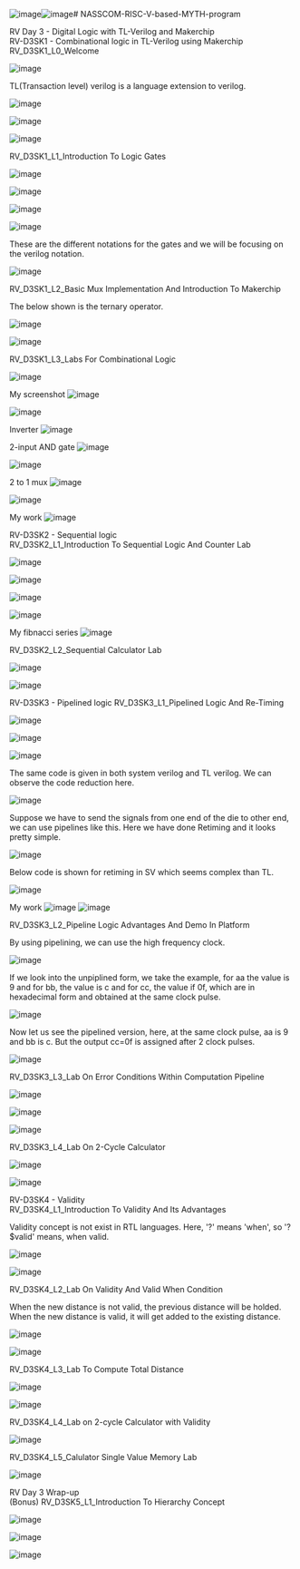 ![image](https://github.com/user-attachments/assets/c6b23727-d031-4095-a919-5ef617094ffb)![image](https://github.com/user-attachments/assets/5f8a6bbf-8dbb-44d1-8138-a8bf7776725c)# NASSCOM-RISC-V-based-MYTH-program

RV Day 3 - Digital Logic with TL-Verilog and Makerchip  
RV-D3SK1 - Combinational logic in TL-Verilog using Makerchip  
RV_D3SK1_L0_Welcome  

![image](https://github.com/user-attachments/assets/583b8fd0-9945-45c7-b707-dee639fcf39f)

TL(Transaction level) verilog is a language extension to verilog.

![image](https://github.com/user-attachments/assets/5cfc4d2f-603c-4fad-b945-9f0832a01e89)

![image](https://github.com/user-attachments/assets/2977b581-06b5-4a54-a7a3-389371b0bc12)

![image](https://github.com/user-attachments/assets/528757f0-c41e-40f2-8a45-a5100fe0ae6c)


RV_D3SK1_L1_Introduction To Logic Gates  

![image](https://github.com/user-attachments/assets/db579e31-5b7b-4336-999b-13fd8ad011e0)

![image](https://github.com/user-attachments/assets/93cbfaa3-1e0d-464a-a264-b5df26446b63)

![image](https://github.com/user-attachments/assets/f0b11fc9-6d40-4bbe-9cb8-6e0b7e4024c0)

![image](https://github.com/user-attachments/assets/ed53b95f-64bb-47c2-89da-b80d4bd9eb07)

These are the different notations for the gates and we will be focusing on the verilog notation.

![image](https://github.com/user-attachments/assets/1d5995f0-8910-42da-834c-01474d68582f)

RV_D3SK1_L2_Basic Mux Implementation And Introduction To Makerchip

The below shown is the ternary operator.

![image](https://github.com/user-attachments/assets/228ccea5-125c-48f2-9f66-674ace1ba51b)

![image](https://github.com/user-attachments/assets/8cc9c257-7929-4fdf-8a37-093b715faeb2)

RV_D3SK1_L3_Labs For Combinational Logic

![image](https://github.com/user-attachments/assets/4335a59c-e991-4baa-8bfe-0a7a3448547d)

My screenshot
![image](https://github.com/user-attachments/assets/677e5b2e-4310-4d13-b51e-ea0d07ae8c8d)

![image](https://github.com/user-attachments/assets/050dc6df-9e83-4764-80bc-9600b7563738)

Inverter 
![image](https://github.com/user-attachments/assets/4bb1ab04-1940-496d-ac23-d257b06d8923)

2-input AND gate
![image](https://github.com/user-attachments/assets/13408781-07be-43fc-b009-e0fd37f62947)

![image](https://github.com/user-attachments/assets/65a2fa62-4825-4c20-bd83-a54f78928237)

2 to 1 mux
![image](https://github.com/user-attachments/assets/62741aa8-8eda-4b7a-9995-3e24fda6f990)

![image](https://github.com/user-attachments/assets/86038b54-13fd-4621-b8e8-75d559ee36cc)

My work
![image](https://github.com/user-attachments/assets/689955ea-00bb-45b3-9037-29e1fd513c0b)

RV-D3SK2 - Sequential logic  
RV_D3SK2_L1_Introduction To Sequential Logic And Counter Lab  

![image](https://github.com/user-attachments/assets/aceefa97-96e1-4cd2-89ec-9e5471c63cac)

![image](https://github.com/user-attachments/assets/10c53800-8e8f-4c01-83fa-74451c971a81)

![image](https://github.com/user-attachments/assets/da79e022-277a-404c-94dc-367e6da8795e)

![image](https://github.com/user-attachments/assets/a538cb3a-db27-446e-bd3e-2fc0cba0a8a1)

My fibnacci series
![image](https://github.com/user-attachments/assets/defb5df2-0dba-4bf8-86d6-bb3fde258efe)

RV_D3SK2_L2_Sequential Calculator Lab

![image](https://github.com/user-attachments/assets/6be9c0fc-cd7c-444e-9c38-3267a25cd1c0)

![image](https://github.com/user-attachments/assets/926245cb-3950-4a7e-b3c2-4e1397fa3fa2)

RV-D3SK3 - Pipelined logic
RV_D3SK3_L1_Pipelined Logic And Re-Timing

![image](https://github.com/user-attachments/assets/944e010a-2443-48b7-b0ff-b57d90607685)

![image](https://github.com/user-attachments/assets/8b141a0a-5ee0-47d4-8c29-96ad3951fb38)

![image](https://github.com/user-attachments/assets/8427d262-62ef-48d4-9893-0441bca30f4f)

The same code is given in both system verilog and TL verilog. We can observe the code reduction here.

![image](https://github.com/user-attachments/assets/b3e5d2b9-479b-4978-8c66-27856bfb8a26)

Suppose we have to send the signals from one end of the die to other end, we can use pipelines like this. Here we have done Retiming and it looks pretty simple.

![image](https://github.com/user-attachments/assets/6e044f79-47b0-4895-af5c-dd871cdc4c8e)

Below code is shown for retiming in SV which seems complex than TL.

![image](https://github.com/user-attachments/assets/582a01ee-fd0d-43a4-897d-ee2486290f2e)

My work
![image](https://github.com/user-attachments/assets/a4a4c8d5-5f2b-4cb8-b668-6112ac0e18eb)
![image](https://github.com/user-attachments/assets/31723a5f-25c0-41ac-9520-f15135f1a6ab)

RV_D3SK3_L2_Pipeline Logic Advantages And Demo In Platform

By using pipelining, we can use the high frequency clock.

![image](https://github.com/user-attachments/assets/cde5a8b4-fed8-4001-be3a-41f1d0839008)

If we look into the unpiplined form, we take the example, for aa the value is 9 and for bb, the value is c and for cc, the value if 0f, which are in hexadecimal form and obtained at the same clock pulse.

![image](https://github.com/user-attachments/assets/04ab811d-b37b-4b7a-bb5b-634794a5528c)

Now let us see the pipelined version, here, at the same clock pulse, aa is 9 and bb is c. But the output cc=0f is assigned after 2 clock pulses.

![image](https://github.com/user-attachments/assets/d2fc0adc-426f-4bac-a51d-d3066d6c4ad7)

RV_D3SK3_L3_Lab On Error Conditions Within Computation Pipeline

![image](https://github.com/user-attachments/assets/43371772-5f8b-4505-b021-b3503dde213b)

![image](https://github.com/user-attachments/assets/578f1103-1a01-401e-9853-bb8b622e3361)

![image](https://github.com/user-attachments/assets/36d913b5-2a2b-4bd9-982c-ed52bc0b6f2e)

RV_D3SK3_L4_Lab On 2-Cycle Calculator

![image](https://github.com/user-attachments/assets/1d2a08a0-d402-4b19-b7bd-dfe39ffcd385)

![image](https://github.com/user-attachments/assets/9ecb2d23-95fd-49f7-9c4e-5bce03fa8362)

RV-D3SK4 - Validity  
RV_D3SK4_L1_Introduction To Validity And Its Advantages  

Validity concept is not exist in RTL languages. Here, '?' means 'when', so '?$valid' means, when valid.

![image](https://github.com/user-attachments/assets/c7457a78-e3fd-4c13-a500-2fc7e2378c60)

![image](https://github.com/user-attachments/assets/0b5f9ca9-68e0-4d59-8a65-005de93bdf6b)

RV_D3SK4_L2_Lab On Validity And Valid When Condition

When the new distance is not valid, the previous distance will be holded. When the new distance is valid, it will get added to the existing distance.

![image](https://github.com/user-attachments/assets/7b65ac51-0568-4577-8abf-dac17d6d7d90)

![image](https://github.com/user-attachments/assets/2150fffc-f47c-4ab1-aea2-bd6b2a04ab59)

RV_D3SK4_L3_Lab To Compute Total Distance

![image](https://github.com/user-attachments/assets/210ab804-b546-45e6-ae55-340e47bfe037)

![image](https://github.com/user-attachments/assets/5a49158a-8ce2-4061-9b8f-a6ea04b2b4a4)

RV_D3SK4_L4_Lab on 2-cycle Calculator with Validity

![image](https://github.com/user-attachments/assets/66d18b60-cb00-4d63-a938-6b52c388cdc0)

RV_D3SK4_L5_Calulator Single Value Memory Lab

![image](https://github.com/user-attachments/assets/66005591-b4cd-44bd-8a37-387e2384b409)

RV Day 3 Wrap-up  
(Bonus) RV_D3SK5_L1_Introduction To Hierarchy Concept  

![image](https://github.com/user-attachments/assets/e238322d-12b5-40a2-bd40-107bdacd9227)

![image](https://github.com/user-attachments/assets/fb901476-6e7e-45dd-b7f7-ee37e4d8ec08)

![image](https://github.com/user-attachments/assets/3c632bf1-7c92-428c-9960-592be1e4f627)

